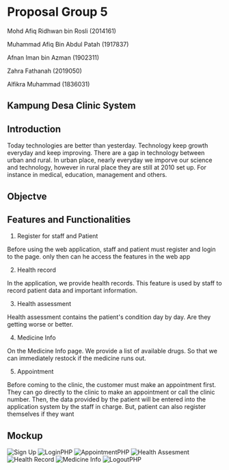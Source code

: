 # Proposal Group 5

Mohd Afiq Ridhwan bin Rosli (2014161)

Muhammad Afiq Bin Abdul Patah (1917837)

Afnan Iman bin Azman (1902311)

Zahra Fathanah (2019050)

Alfikra Muhammad (1836031)

## Kampung Desa Clinic System

## Introduction

  Today technologies are better than yesterday. Technology keep growth everyday and keep improving. There are a gap in technology between urban and rural. In urban place, nearly everyday we imporve our science and technology, however in rural place they are still at 2010 set up. For instance in medical, education, management and others. 
  
## Objectve

  
## Features and Functionalities
1. Register for staff and Patient

Before using the web application, staff and patient must register and login to the page. only then can he access the features in the web app

2. Health record

In the application, we provide health records. This feature is used by staff to record patient data and important information.

3. Health assessment 

Health assessment contains the patient's condition day by day. Are they getting worse or better. 

4. Medicine Info

On the Medicine Info page. We provide a list of available drugs. So that we can immediately restock if the medicine runs out. 

5. Appointment

Before coming to the clinic, the customer must make an appointment first. They can go directly to the clinic to make an appointment or call the clinic number. Then, the data provided by the patient will be entered into the application system by the staff in charge. But, patient can also register themselves if they want

## Mockup
![Sign Up](https://user-images.githubusercontent.com/104018700/170817496-68dd1e5a-2d65-4fb0-bb3c-f56e8336a1d9.png)
![LoginPHP](https://user-images.githubusercontent.com/104018700/170817490-5a4cdbb4-7b7e-44bd-8c8c-508e8d64642c.png)
![AppointmentPHP](https://user-images.githubusercontent.com/104018700/170817484-5b0cbdbb-bc8f-4d4a-9d3f-f63a03f3410e.png)
![Health Assesment](https://user-images.githubusercontent.com/104018700/170817486-2c0b8f99-b70d-44ac-843d-97bca1b61fca.png)
![Health Record](https://user-images.githubusercontent.com/104018700/170817489-a1420e34-1ab7-4a70-a4f4-f691db4d4e6d.png)
![Medicine Info](https://user-images.githubusercontent.com/104018700/170817494-0f72d282-77f0-4843-80dc-e0bba3c2f4b8.png)
![LogoutPHP](https://user-images.githubusercontent.com/104018700/170817493-dcdb544a-5c1c-4d15-b9e3-dd65fba0aea2.png)

